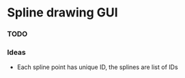 # Spline drawing GUI

### TODO


### Ideas

* Each spline point has unique ID, the splines are list of IDs
